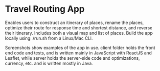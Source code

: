 # Travel Routing App
Enables users to construct an itinerary of places, rename the places, optimize their route for response time and shortest distance, and reverse their itinerary. Includes both a visual map and list of places. Build the app locally using ./run.sh from a Linux/Mac CLI. 

Screenshots show examples of the app in use. client folder holds the front end code and tests, and is written mainly in JavaScript with ReactJS and Leaflet, while server holds the server-side code and optimizations, currency, etc. and is written mostly in Java.
